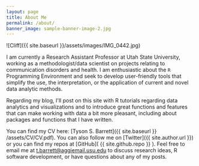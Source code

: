 ```yaml
---
layout: page
title: About Me
permalink: /about/
banner_image: sample-banner-image-2.jpg
---
```


![Cliff]({{ site.baseurl }}/assets/images/IMG_0442.jpg)

I am currently a Research Assistant Professor at Utah State University, working as a methodologist/data scientist on projects relating to communication disorders and health. I am enthusiastic about the `R` Programming Environment and seek to develop user-friendly tools that simplify the use, the interpretation, or the application of current and novel data analytic methods. 

Regarding my blog, I'll post on this site with R tutorials regarding data analytics and visualizations and to introduce great functions and features that can make working with data a bit more pleasant, including about packages and functions that I have written.

You can find my CV here: [Tyson S. Barrett]({{ site.baseurl }} /assets/CV/CV.pdf). You can also follow me on [Twitter]({{ site.author.url }}) or you can find my repos at [GitHub]( {{ site.github.repo }} ). Feel free to email me at <t.barrett@aggiemail.usu.edu> to discuss research ideas, R software development, or have questions about any of my posts.



